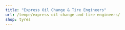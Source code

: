 ```yaml
---
title: "Express Oil Change & Tire Engineers"
url: /tempe/express-oil-change-and-tire-engineers/
shop: tyres
---
```

